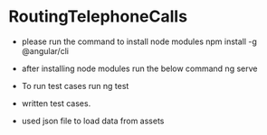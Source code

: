 # RoutingTelephoneCalls

* please run the command  to install node modules 
      npm install -g @angular/cli
      
* after installing node modules run the below command 
           ng serve
 * To run test cases run 
            ng test
      
* written test cases.

* used json file to load data from assets

